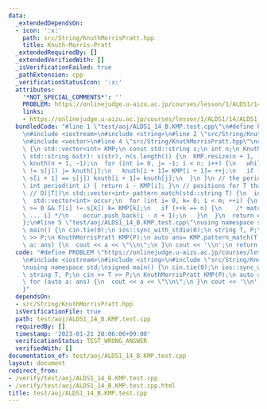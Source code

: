 ```yaml
---
data:
  _extendedDependsOn:
  - icon: ':x:'
    path: src/String/KnuthMorrisPratt.hpp
    title: Knuth-Morris-Pratt
  _extendedRequiredBy: []
  _extendedVerifiedWith: []
  _isVerificationFailed: true
  _pathExtension: cpp
  _verificationStatusIcon: ':x:'
  attributes:
    '*NOT_SPECIAL_COMMENTS*': ''
    PROBLEM: https://onlinejudge.u-aizu.ac.jp/courses/lesson/1/ALDS1/14/ALDS1_14_B
    links:
    - https://onlinejudge.u-aizu.ac.jp/courses/lesson/1/ALDS1/14/ALDS1_14_B
  bundledCode: "#line 1 \"test/aoj/ALDS1_14_B.KMP.test.cpp\"\n#define PROBLEM \"https://onlinejudge.u-aizu.ac.jp/courses/lesson/1/ALDS1/14/ALDS1_14_B\"\
    \n#include <iostream>\n#include <string>\n#line 2 \"src/String/KnuthMorrisPratt.hpp\"\
    \n#include <vector>\n#line 4 \"src/String/KnuthMorrisPratt.hpp\"\nstruct KnuthMorrisPratt\
    \ {\n std::vector<int> KMP;\n const std::string s;\n int n;\n KnuthMorrisPratt(const\
    \ std::string &str): s(str), n(s.length()) {\n  KMP.resize(n + 1, -1);\n  std::vector<int>\
    \ knuth(n + 1, -1);\n  for (int i= 0, j= -1; i < n; i++) {\n   while (~j && s[i]\
    \ != s[j]) j= knuth[j];\n   knuth[i + 1]= KMP[i + 1]= ++j;\n   if (i + 1 < n &&\
    \ s[i + 1] == s[j]) knuth[i + 1]= knuth[j];\n  }\n }\n // the period of S[0:i]\n\
    \ int period(int i) { return i - KMP[i]; }\n // positions for T that match s\n\
    \ // O(|T|)\n std::vector<int> pattern_match(std::string T) {\n  int m= T.length();\n\
    \  std::vector<int> occur;\n  for (int i= 0, k= 0; i < m; ++i) {\n   while (k\
    \ >= 0 && T[i] != s[k]) k= KMP[k];\n   if (++k == n) {\n    /* match at T[i-n+1\
    \ ... i] */\n    occur.push_back(i - n + 1);\n   }\n  }\n  return occur;\n }\n\
    };\n#line 5 \"test/aoj/ALDS1_14_B.KMP.test.cpp\"\nusing namespace std;\nsigned\
    \ main() {\n cin.tie(0);\n ios::sync_with_stdio(0);\n string T, P;\n cin >> T\
    \ >> P;\n KnuthMorrisPratt KMP(P);\n auto ans= KMP.pattern_match(T);\n for (auto\
    \ a: ans) {\n  cout << a << \"\\n\";\n }\n cout << '\\n';\n return 0;\n}\n"
  code: "#define PROBLEM \"https://onlinejudge.u-aizu.ac.jp/courses/lesson/1/ALDS1/14/ALDS1_14_B\"\
    \n#include <iostream>\n#include <string>\n#include \"src/String/KnuthMorrisPratt.hpp\"\
    \nusing namespace std;\nsigned main() {\n cin.tie(0);\n ios::sync_with_stdio(0);\n\
    \ string T, P;\n cin >> T >> P;\n KnuthMorrisPratt KMP(P);\n auto ans= KMP.pattern_match(T);\n\
    \ for (auto a: ans) {\n  cout << a << \"\\n\";\n }\n cout << '\\n';\n return 0;\n\
    }"
  dependsOn:
  - src/String/KnuthMorrisPratt.hpp
  isVerificationFile: true
  path: test/aoj/ALDS1_14_B.KMP.test.cpp
  requiredBy: []
  timestamp: '2023-01-21 20:06:06+09:00'
  verificationStatus: TEST_WRONG_ANSWER
  verifiedWith: []
documentation_of: test/aoj/ALDS1_14_B.KMP.test.cpp
layout: document
redirect_from:
- /verify/test/aoj/ALDS1_14_B.KMP.test.cpp
- /verify/test/aoj/ALDS1_14_B.KMP.test.cpp.html
title: test/aoj/ALDS1_14_B.KMP.test.cpp
---
```

